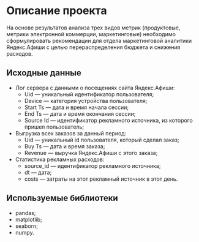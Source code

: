 # Описание проекта
На основе результатов анализа трех видов метрик (продуктовые, метрики электронной коммерции, маркетинговые) необходимо сформулировать рекомендации для отдела маркетинговой аналитики Яндекс.Афиши с целью перераспределения бюджета и снижения расходов. 
## Исходные данные 
- Лог сервера с данными о посещениях сайта Яндекс.Афиши:
  - Uid — уникальный идентификатор пользователя;
  - Device — категория устройства пользователя;
  - Start Ts — дата и время начала сессии;
  - End Ts — дата и время окончания сессии;
  - Source Id — идентификатор рекламного источника, из которого пришел пользователь;
- Выгрузка всех заказов за данный период:
  - Uid — уникальный id пользователя, который сделал заказ;
  - Buy Ts — дата и время заказа;
  - Revenue — выручка Яндекс.Афиши с этого заказа;
- Статистика рекламных расходов:
  - source_id — идентификатор рекламного источника;
  - dt — дата;
  - costs — затраты на этот рекламный источник в этот день.
## Используемые библиотеки      
- pandas;
- matplotlib;
- seaborn;
- numpy.
